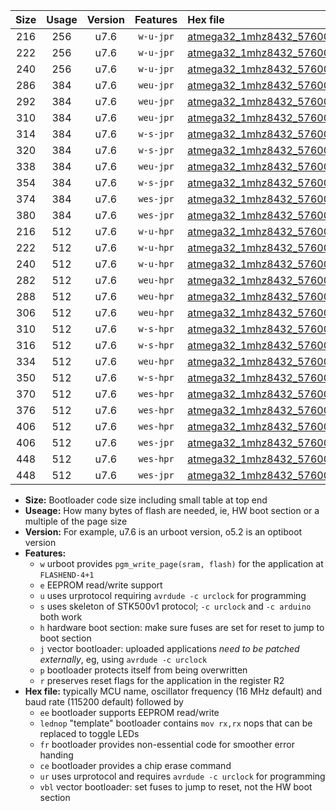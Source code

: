 |Size|Usage|Version|Features|Hex file|
|:-:|:-:|:-:|:-:|:--|
|216|256|u7.6|`w-u-jpr`|[atmega32_1mhz8432_57600bps_ur_vbl.hex](https://raw.githubusercontent.com/stefanrueger/urboot/main//atmega32_1mhz8432_57600bps_ur_vbl.hex)|
|222|256|u7.6|`w-u-jpr`|[atmega32_1mhz8432_57600bps_lednop_ur_vbl.hex](https://raw.githubusercontent.com/stefanrueger/urboot/main//atmega32_1mhz8432_57600bps_lednop_ur_vbl.hex)|
|240|256|u7.6|`w-u-jpr`|[atmega32_1mhz8432_57600bps_lednop_fr_ur_vbl.hex](https://raw.githubusercontent.com/stefanrueger/urboot/main//atmega32_1mhz8432_57600bps_lednop_fr_ur_vbl.hex)|
|286|384|u7.6|`weu-jpr`|[atmega32_1mhz8432_57600bps_ee_ur_vbl.hex](https://raw.githubusercontent.com/stefanrueger/urboot/main//atmega32_1mhz8432_57600bps_ee_ur_vbl.hex)|
|292|384|u7.6|`weu-jpr`|[atmega32_1mhz8432_57600bps_ee_lednop_ur_vbl.hex](https://raw.githubusercontent.com/stefanrueger/urboot/main//atmega32_1mhz8432_57600bps_ee_lednop_ur_vbl.hex)|
|310|384|u7.6|`weu-jpr`|[atmega32_1mhz8432_57600bps_ee_lednop_fr_ur_vbl.hex](https://raw.githubusercontent.com/stefanrueger/urboot/main//atmega32_1mhz8432_57600bps_ee_lednop_fr_ur_vbl.hex)|
|314|384|u7.6|`w-s-jpr`|[atmega32_1mhz8432_57600bps_vbl.hex](https://raw.githubusercontent.com/stefanrueger/urboot/main//atmega32_1mhz8432_57600bps_vbl.hex)|
|320|384|u7.6|`w-s-jpr`|[atmega32_1mhz8432_57600bps_lednop_vbl.hex](https://raw.githubusercontent.com/stefanrueger/urboot/main//atmega32_1mhz8432_57600bps_lednop_vbl.hex)|
|338|384|u7.6|`weu-jpr`|[atmega32_1mhz8432_57600bps_ee_lednop_fr_ce_ur_vbl.hex](https://raw.githubusercontent.com/stefanrueger/urboot/main//atmega32_1mhz8432_57600bps_ee_lednop_fr_ce_ur_vbl.hex)|
|354|384|u7.6|`w-s-jpr`|[atmega32_1mhz8432_57600bps_lednop_fr_vbl.hex](https://raw.githubusercontent.com/stefanrueger/urboot/main//atmega32_1mhz8432_57600bps_lednop_fr_vbl.hex)|
|374|384|u7.6|`wes-jpr`|[atmega32_1mhz8432_57600bps_ee_vbl.hex](https://raw.githubusercontent.com/stefanrueger/urboot/main//atmega32_1mhz8432_57600bps_ee_vbl.hex)|
|380|384|u7.6|`wes-jpr`|[atmega32_1mhz8432_57600bps_ee_lednop_vbl.hex](https://raw.githubusercontent.com/stefanrueger/urboot/main//atmega32_1mhz8432_57600bps_ee_lednop_vbl.hex)|
|216|512|u7.6|`w-u-hpr`|[atmega32_1mhz8432_57600bps_ur.hex](https://raw.githubusercontent.com/stefanrueger/urboot/main//atmega32_1mhz8432_57600bps_ur.hex)|
|222|512|u7.6|`w-u-hpr`|[atmega32_1mhz8432_57600bps_lednop_ur.hex](https://raw.githubusercontent.com/stefanrueger/urboot/main//atmega32_1mhz8432_57600bps_lednop_ur.hex)|
|240|512|u7.6|`w-u-hpr`|[atmega32_1mhz8432_57600bps_lednop_fr_ur.hex](https://raw.githubusercontent.com/stefanrueger/urboot/main//atmega32_1mhz8432_57600bps_lednop_fr_ur.hex)|
|282|512|u7.6|`weu-hpr`|[atmega32_1mhz8432_57600bps_ee_ur.hex](https://raw.githubusercontent.com/stefanrueger/urboot/main//atmega32_1mhz8432_57600bps_ee_ur.hex)|
|288|512|u7.6|`weu-hpr`|[atmega32_1mhz8432_57600bps_ee_lednop_ur.hex](https://raw.githubusercontent.com/stefanrueger/urboot/main//atmega32_1mhz8432_57600bps_ee_lednop_ur.hex)|
|306|512|u7.6|`weu-hpr`|[atmega32_1mhz8432_57600bps_ee_lednop_fr_ur.hex](https://raw.githubusercontent.com/stefanrueger/urboot/main//atmega32_1mhz8432_57600bps_ee_lednop_fr_ur.hex)|
|310|512|u7.6|`w-s-hpr`|[atmega32_1mhz8432_57600bps.hex](https://raw.githubusercontent.com/stefanrueger/urboot/main//atmega32_1mhz8432_57600bps.hex)|
|316|512|u7.6|`w-s-hpr`|[atmega32_1mhz8432_57600bps_lednop.hex](https://raw.githubusercontent.com/stefanrueger/urboot/main//atmega32_1mhz8432_57600bps_lednop.hex)|
|334|512|u7.6|`weu-hpr`|[atmega32_1mhz8432_57600bps_ee_lednop_fr_ce_ur.hex](https://raw.githubusercontent.com/stefanrueger/urboot/main//atmega32_1mhz8432_57600bps_ee_lednop_fr_ce_ur.hex)|
|350|512|u7.6|`w-s-hpr`|[atmega32_1mhz8432_57600bps_lednop_fr.hex](https://raw.githubusercontent.com/stefanrueger/urboot/main//atmega32_1mhz8432_57600bps_lednop_fr.hex)|
|370|512|u7.6|`wes-hpr`|[atmega32_1mhz8432_57600bps_ee.hex](https://raw.githubusercontent.com/stefanrueger/urboot/main//atmega32_1mhz8432_57600bps_ee.hex)|
|376|512|u7.6|`wes-hpr`|[atmega32_1mhz8432_57600bps_ee_lednop.hex](https://raw.githubusercontent.com/stefanrueger/urboot/main//atmega32_1mhz8432_57600bps_ee_lednop.hex)|
|406|512|u7.6|`wes-hpr`|[atmega32_1mhz8432_57600bps_ee_lednop_fr.hex](https://raw.githubusercontent.com/stefanrueger/urboot/main//atmega32_1mhz8432_57600bps_ee_lednop_fr.hex)|
|406|512|u7.6|`wes-jpr`|[atmega32_1mhz8432_57600bps_ee_lednop_fr_vbl.hex](https://raw.githubusercontent.com/stefanrueger/urboot/main//atmega32_1mhz8432_57600bps_ee_lednop_fr_vbl.hex)|
|448|512|u7.6|`wes-hpr`|[atmega32_1mhz8432_57600bps_ee_lednop_fr_ce.hex](https://raw.githubusercontent.com/stefanrueger/urboot/main//atmega32_1mhz8432_57600bps_ee_lednop_fr_ce.hex)|
|448|512|u7.6|`wes-jpr`|[atmega32_1mhz8432_57600bps_ee_lednop_fr_ce_vbl.hex](https://raw.githubusercontent.com/stefanrueger/urboot/main//atmega32_1mhz8432_57600bps_ee_lednop_fr_ce_vbl.hex)|

- **Size:** Bootloader code size including small table at top end
- **Useage:** How many bytes of flash are needed, ie, HW boot section or a multiple of the page size
- **Version:** For example, u7.6 is an urboot version, o5.2 is an optiboot version
- **Features:**
  + `w` urboot provides `pgm_write_page(sram, flash)` for the application at `FLASHEND-4+1`
  + `e` EEPROM read/write support
  + `u` uses urprotocol requiring `avrdude -c urclock` for programming
  + `s` uses skeleton of STK500v1 protocol; `-c urclock` and `-c arduino` both work
  + `h` hardware boot section: make sure fuses are set for reset to jump to boot section
  + `j` vector bootloader: uploaded applications *need to be patched externally*, eg, using `avrdude -c urclock`
  + `p` bootloader protects itself from being overwritten
  + `r` preserves reset flags for the application in the register R2
- **Hex file:** typically MCU name, oscillator frequency (16 MHz default) and baud rate (115200 default) followed by
  + `ee` bootloader supports EEPROM read/write
  + `lednop` "template" bootloader contains `mov rx,rx` nops that can be replaced to toggle LEDs
  + `fr` bootloader provides non-essential code for smoother error handing
  + `ce` bootloader provides a chip erase command
  + `ur` uses urprotocol and requires `avrdude -c urclock` for programming
  + `vbl` vector bootloader: set fuses to jump to reset, not the HW boot section
